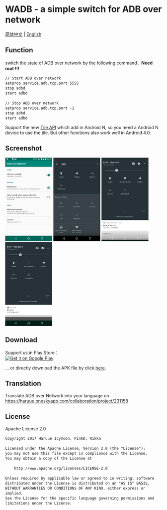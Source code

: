 # WADB - a simple switch for ADB over network
[简体中文](README-zh_rCN.md) | [English](README.md)

## Function
switch the state of ADB over network by the following command，**Need root !!!**
```shell
// Start ADB over network
setprop service.adb.tcp.port 5555
stop adbd
start adbd

// Stop ADB over network
setprop service.adb.tcp.port -1
stop adbd
start adbd

```

Support the new [Tile API](https://developer.android.com/preview/api-overview.html#tile_api) which add in Android N, so you need a Android N device to use the tile. But other functions also work well in Android 4.0.

## Screenshot

<img src="readme.res/01.png" width="30%" heigth="30%">
<img src="readme.res/02.png" width="30%" heigth="30%">
<img src="readme.res/03.png" width="30%" heigth="30%">
<img src="readme.res/04.png" width="30%" heigth="30%">

## Download
Support us in Play Store：    
<a href='https://play.google.com/store/apps/details?id=moe.haruue.wadb&utm_source=global_co&utm_medium=prtnr&utm_content=Mar2515&utm_campaign=PartBadge&pcampaignid=MKT-Other-global-all-co-prtnr-py-PartBadge-Mar2515-1'><img alt='Get it on Google Play' src='https://play.google.com/intl/en_us/badges/images/generic/en_badge_web_generic.png' width="250"/></a>

... or directly download the APK file by click [here](app/app-release.apk?raw=true).    

## Translation
Translate ADB over Network into your language on 
https://haruue.oneskyapp.com/collaboration/project/231158

## License
Apache License 2.0

```License
Copyright 2017 Haruue Icymoon, PinkD, Rikka

Licensed under the Apache License, Version 2.0 (the "License");
you may not use this file except in compliance with the License.
You may obtain a copy of the License at

    http://www.apache.org/licenses/LICENSE-2.0

Unless required by applicable law or agreed to in writing, software
distributed under the License is distributed on an "AS IS" BASIS,
WITHOUT WARRANTIES OR CONDITIONS OF ANY KIND, either express or implied.
See the License for the specific language governing permissions and
limitations under the License.
```
